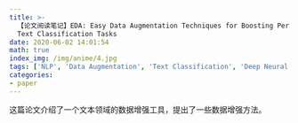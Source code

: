 ```yaml
---
title: >-
  【论文阅读笔记】EDA: Easy Data Augmentation Techniques for Boosting Performance on
  Text Classification Tasks
date: 2020-06-02 14:01:54
math: true
index_img: /img/anime/4.jpg
tags: ['NLP', 'Data Augmentation', 'Text Classification', 'Deep Neural Networks']
categories: 
- paper
---
```

这篇论文介绍了一个文本领域的数据增强工具，提出了一些数据增强方法。
<!--more--->
